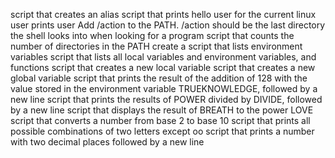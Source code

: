 script that creates an alias
script that prints hello user for the current linux user
prints user
Add /action to the PATH. /action should be the last directory the shell looks into when looking for a program
script that counts the number of directories in the PATH
create a script that lists environment variables
script that lists all local variables and environment variables, and functions
script that creates a new local variable
script that creates a new global variable
script that prints the result of the addition of 128 with the value stored in the environment variable TRUEKNOWLEDGE, followed by a new line
script that prints the results of POWER divided by DIVIDE, followed by a new line
script that displays the result of BREATH to the power LOVE
script that converts a number from base 2 to base 10
script that prints all possible combinations of two letters except oo
script that prints a number with two decimal places followed by a new line
